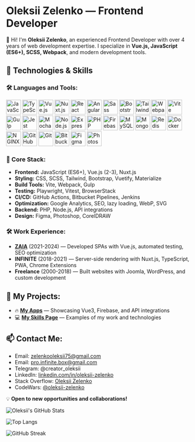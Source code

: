 # Oleksii Zelenko — Frontend Developer


👋 Hi! I'm **Oleksii Zelenko**, an experienced Frontend Developer with over 4 years of web development expertise. I specialize in **Vue.js, JavaScript (ES6+), SCSS, Webpack**, and modern development tools.

## 🚀 Technologies & Skills

### 🛠️ Languages and Tools:
<p align="left">
  <!-- Programming Languages -->
  <img src="https://cdn.jsdelivr.net/gh/devicons/devicon/icons/javascript/javascript-original.svg" width="40" height="40" title="JavaScript"/>
  <img src="https://cdn.jsdelivr.net/gh/devicons/devicon/icons/typescript/typescript-original.svg" width="40" height="40" title="TypeScript"/>
  
  <!-- Frameworks & Libraries -->
  <img src="https://cdn.jsdelivr.net/gh/devicons/devicon/icons/vuejs/vuejs-original.svg" width="40" height="40" title="Vue.js"/>
  <img src="https://cdn.jsdelivr.net/gh/devicons/devicon/icons/nuxtjs/nuxtjs-original.svg" width="40" height="40" title="Nuxt.js"/>
  <img src="https://cdn.jsdelivr.net/gh/devicons/devicon/icons/react/react-original.svg" width="40" height="40" title="React"/>
  <img src="https://cdn.jsdelivr.net/gh/devicons/devicon/icons/angularjs/angularjs-original.svg" width="40" height="40" title="Angular"/>
  
  <!-- Styling -->
  <img src="https://cdn.jsdelivr.net/gh/devicons/devicon/icons/sass/sass-original.svg" width="40" height="40" title="Sass"/>
  <img src="https://cdn.jsdelivr.net/gh/devicons/devicon/icons/bootstrap/bootstrap-original.svg" width="40" height="40" title="Bootstrap"/>
  <img src="https://cdn.jsdelivr.net/gh/devicons/devicon/icons/tailwindcss/tailwindcss-original.svg" width="40" height="40" title="Tailwind CSS"/>
  
  <!-- Build Tools -->
  <img src="https://cdn.jsdelivr.net/gh/devicons/devicon/icons/webpack/webpack-original.svg" width="40" height="40" title="Webpack"/>
  <img src="https://cdn.jsdelivr.net/gh/devicons/devicon/icons/vitejs/vitejs-original.svg" width="40" height="40" title="Vite"/>
  <img src="https://cdn.jsdelivr.net/gh/devicons/devicon/icons/gulp/gulp-plain.svg" width="40" height="40" title="Gulp"/>
  
  <!-- Testing -->
  <img src="https://cdn.jsdelivr.net/gh/devicons/devicon/icons/jest/jest-plain.svg" width="40" height="40" title="Jest"/>
  <img src="https://cdn.jsdelivr.net/gh/devicons/devicon/icons/mocha/mocha-plain.svg" width="40" height="40" title="Mocha"/>
  
  <!-- Backend & APIs -->
  <img src="https://cdn.jsdelivr.net/gh/devicons/devicon/icons/nodejs/nodejs-original.svg" width="40" height="40" title="Node.js"/>
  <img src="https://cdn.jsdelivr.net/gh/devicons/devicon/icons/express/express-original.svg" width="40" height="40" title="Express.js"/>
  <img src="https://cdn.jsdelivr.net/gh/devicons/devicon/icons/php/php-original.svg" width="40" height="40" title="PHP"/>
  <img src="https://cdn.jsdelivr.net/gh/devicons/devicon/icons/firebase/firebase-plain.svg" width="40" height="40" title="Firebase"/>
  
  <!-- Databases -->
  <img src="https://cdn.jsdelivr.net/gh/devicons/devicon/icons/mysql/mysql-original.svg" width="40" height="40" title="MySQL"/>
  <img src="https://cdn.jsdelivr.net/gh/devicons/devicon/icons/mongodb/mongodb-original.svg" width="40" height="40" title="MongoDB"/>
  <img src="https://cdn.jsdelivr.net/gh/devicons/devicon/icons/redis/redis-original.svg" width="40" height="40" title="Redis"/>
  
  <!-- DevOps & Tools -->
  <img src="https://cdn.jsdelivr.net/gh/devicons/devicon/icons/docker/docker-original.svg" width="40" height="40" title="Docker"/>
  <img src="https://cdn.jsdelivr.net/gh/devicons/devicon/icons/nginx/nginx-original.svg" width="40" height="40" title="NGINX"/>
  <img src="https://cdn.jsdelivr.net/gh/devicons/devicon/icons/github/github-original.svg" width="40" height="40" title="GitHub"/>
  <img src="https://cdn.jsdelivr.net/gh/devicons/devicon/icons/git/git-original.svg" width="40" height="40" title="Git"/>
  <img src="https://cdn.jsdelivr.net/gh/devicons/devicon/icons/bitbucket/bitbucket-original.svg" width="40" height="40" title="Bitbucket"/>
  
  <!-- Design -->
  <img src="https://cdn.jsdelivr.net/gh/devicons/devicon/icons/figma/figma-original.svg" width="40" height="40" title="Figma"/>
  <img src="https://cdn.jsdelivr.net/gh/devicons/devicon/icons/photoshop/photoshop-plain.svg" width="40" height="40" title="Photoshop"/>
</p>


### 📌 Core Stack:
- **Frontend:** JavaScript (ES6+), Vue.js (2-3), Nuxt.js
- **Styling:** CSS, SCSS, Tailwind, Bootstrap, Vuetify, Materialize
- **Build Tools:** Vite, Webpack, Gulp
- **Testing:** Playwright, Vitest, BrowserStack
- **CI/CD:** GitHub Actions, Bitbucket Pipelines, Jenkins
- **Optimization:** Google Analytics, SEO, lazy loading, WebP, SVG
- **Backend:** PHP, Node.js, API integrations
- **Design:** Figma, Photoshop, CorelDRAW

### 🛠️ Work Experience:
- **[ZAIA](https://business-vue3.web.app/)** (2021-2024) — Developed SPAs with Vue.js, automated testing, SEO optimization
- **INFINITE** (2018-2021) — Server-side rendering with Nuxt.js, TypeScript, PWA, Chrome Extensions
- **Freelance** (2000-2018) — Built websites with Joomla, WordPress, and custom development

## 🌟 My Projects:
- 🔥 **[My Apps](https://business-vue3.web.app/)** — Showcasing Vue3, Firebase, and API integrations
- 💻 **[My Skills Page](https://alexeyzelenko.github.io/my-skills)** — Examples of my work and technologies

## 📫 Contact Me:
- Email: zelenkooleksii75@gmail.com
- Email: pro.infinite.box@gmail.com
- Telegram: @creator_oleksii
- LinkedIn: [linkedin.com/in/oleksii-zelenko](https://linkedin.com/in/oleksii-zelenko)
- Stack Overflow: [Oleksii Zelenko](https://stackoverflow.com/users/14241212/oleksii-zelenko)
- CodeWars: [@oleksii-zelenko](https://www.codewars.com/users/oleksii-zelenko)

💡 **Open to new opportunities and collaborations!**


![Oleksii's GitHub Stats](https://github-readme-stats.vercel.app/api?username=AlexeyZelenko&show_icons=true&theme=dark&count_private=true)


![Top Langs](https://github-readme-stats.vercel.app/api/top-langs/?username=AlexeyZelenko&layout=compact&theme=dark)


![GitHub Streak](https://github-readme-streak-stats.herokuapp.com/?user=AlexeyZelenko&theme=dark)







